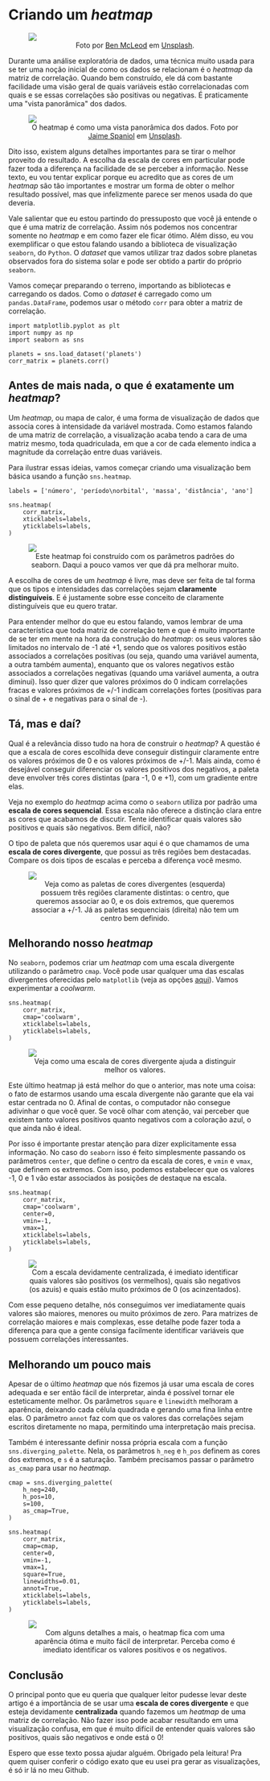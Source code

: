 # Criando um *heatmap*

<figure>
<img src="ben-mcleod-y1IW39AuIbc-unsplash.jpg">
<figcaption align="center">
Foto por <a href="https://unsplash.com/@ben_mcleod">Ben McLeod</a> em <a href="https://unsplash.com/photos/y1IW39AuIbc">Unsplash</a>.
</figcaption>
</figure>

Durante uma análise exploratória de dados, uma técnica muito usada para se ter uma noção inicial de como os dados se relacionam é o *heatmap* da matriz de correlação.
Quando bem construído, ele dá com bastante facilidade uma visão geral de quais variáveis estão correlacionadas com quais e se essas correlações são positivas ou negativas.
É praticamente uma "vista panorâmica" dos dados.

<figure>
<img src="jaime-spaniol-9Vypg4Imz-Q-unsplash.jpg">
<figcaption align="center">
O heatmap é como uma vista panorâmica dos dados.
Foto por <a href="https://unsplash.com/@jaimespaniol">Jaime Spaniol</a> em <a href="https://unsplash.com/photos/9Vypg4Imz-Q">Unsplash</a>.
</figcaption>
</figure>

Dito isso, existem alguns detalhes importantes para se tirar o melhor proveito do resultado.
A escolha da escala de cores em particular pode fazer toda a diferença na facilidade de se perceber a informação.
Nesse texto, eu vou tentar explicar porque eu acredito que as cores de um *heatmap* são tão importantes e mostrar um forma de obter o melhor resultado possível, mas que infelizmente parece ser menos usada do que deveria.

Vale salientar que eu estou partindo do pressuposto que você já entende o que é uma matriz de correlação.
Assim nós podemos nos concentrar somente no *heatmap* e em como fazer ele ficar ótimo.
Além disso, eu vou exemplificar o que estou falando usando a biblioteca de visualização ```seaborn```, do ```Python```.
O *dataset* que vamos utilizar traz dados sobre planetas observados fora do sistema solar e pode ser obtido a partir do próprio ```seaborn```.

Vamos começar preparando o terreno, importando as bibliotecas e carregando os dados.
Como o *dataset* é carregado como um ```pandas.DataFrame```, podemos usar o método ```corr``` para obter a matriz de correlação.

```
import matplotlib.pyplot as plt
import numpy as np
import seaborn as sns

planets = sns.load_dataset('planets')
corr_matrix = planets.corr()
```

## Antes de mais nada, o que é exatamente um *heatmap*?

Um *heatmap*, ou mapa de calor, é uma forma de visualização de dados que associa cores à intensidade da variável mostrada.
Como estamos falando de uma matriz de correlação, a visualização acaba tendo a cara de uma matriz mesmo, toda quadriculada, em que a cor de cada elemento indica a magnitude da correlação entre duas variáveis.

Para ilustrar essas ideias, vamos começar criando uma visualização bem básica usando a função ```sns.heatmap```.
```
labels = ['número', 'período\norbital', 'massa', 'distância', 'ano']

sns.heatmap(
    corr_matrix,
    xticklabels=labels,
    yticklabels=labels,
)
```

<figure>
<img src="heatmap-1.png">
<figcaption align="center">
Este heatmap foi construído com os parâmetros padrões do seaborn.
Daqui a pouco vamos ver que dá pra melhorar muito.
</figcaption>
</figure>

A escolha de cores de um *heatmap* é livre, mas deve ser feita de tal forma que os tipos e intensidades das correlações sejam **claramente distinguíveis**.
E é justamente sobre esse conceito de claramente distinguíveis que eu quero tratar.

Para entender melhor do que eu estou falando, vamos lembrar de uma característica que toda matriz de correlação tem e que é muito importante de se ter em mente na hora da construção do *heatmap*: os seus valores são limitados no intervalo de -1 até +1, sendo que os valores positivos estão associados a correlações positivas (ou seja, quando uma variável aumenta, a outra também aumenta), enquanto que os valores negativos estão associados a correlações negativas (quando uma variável aumenta, a outra diminui).
Isso quer dizer que valores próximos do 0 indicam correlações fracas e valores próximos de +/-1 indicam correlações fortes (positivas para o sinal de + e negativas para o sinal de -).

## Tá, mas e daí?
Qual é a relevância disso tudo na hora de construir o *heatmap*?
A questão é que a escala de cores escolhida deve conseguir distinguir claramente entre os valores próximos de 0 e os valores próximos de +/-1.
Mais ainda, como é desejável conseguir diferenciar os valores positivos dos negativos, a paleta deve envolver três cores distintas (para -1, 0 e +1), com um gradiente entre elas.

Veja no exemplo do *heatmap* acima como o ```seaborn``` utiliza por padrão uma **escala de cores sequencial**. Essa escala não oferece a distinção clara entre as cores que acabamos de discutir.
Tente identificar quais valores são positivos e quais são negativos.
Bem difícil, não?

O tipo de paleta que nós queremos usar aqui é o que chamamos de uma **escala de cores divergente**, que possui as três regiões bem destacadas. Compare os dois tipos de escalas e perceba a diferença você mesmo.

<figure>
<img src="colormaps.png">
<figcaption align="center">
Veja como as paletas de cores divergentes (esquerda) possuem três regiões claramente distintas: o centro, que queremos associar ao 0, e os dois extremos, que queremos associar a +/-1.
Já as paletas sequenciais (direita) não tem um centro bem definido.
</figcaption>
</figure>

## Melhorando nosso *heatmap*

No ```seaborn```, podemos criar um *heatmap* com uma escala divergente utilizando o parâmetro ```cmap```. Você pode usar qualquer uma das escalas divergentes oferecidas pelo ```matplotlib``` (veja as opções [aqui](https://matplotlib.org/stable/tutorials/colors/colormaps.html#diverging)). Vamos experimentar a *coolwarm*.

```
sns.heatmap(
    corr_matrix,
    cmap='coolwarm',
    xticklabels=labels,
    yticklabels=labels, 
)
```

<figure>
<img src="heatmap-2.png">
<figcaption align="center">
Veja como uma escala de cores divergente ajuda a distinguir melhor os valores.
</figcaption>
</figure>

Este último heatmap já está melhor do que o anterior, mas note uma coisa: o fato de estarmos usando uma escala divergente não garante que ela vai estar centrada no 0.
Afinal de contas, o computador não consegue adivinhar o que você quer.
Se você olhar com atenção, vai perceber que existem tanto valores positivos quanto negativos com a coloração azul, o que ainda não é ideal.

Por isso é importante prestar atenção para dizer explicitamente essa informação.
No caso do ```seaborn``` isso é feito simplesmente passando os parâmetros ```center```, que define o centro da escala de cores, e ```vmin``` e ```vmax```, que definem os extremos.
Com isso, podemos estabelecer que os valores -1, 0 e 1 vão estar associados às posições de destaque na escala.

```
sns.heatmap(
    corr_matrix,
    cmap='coolwarm',
    center=0,
    vmin=-1,
    vmax=1,
    xticklabels=labels,
    yticklabels=labels,
)
```

<figure>
<img src="heatmap-3.png">
<figcaption align="center">
Com a escala devidamente centralizada, é imediato identificar quais valores são positivos (os vermelhos), quais são negativos (os azuis) e quais estão muito próximos de 0 (os acinzentados).
</figcaption>
</figure>

Com esse pequeno detalhe, nós conseguimos ver imediatamente quais valores são maiores, menores ou muito próximos de zero. Para matrizes de correlação maiores e mais complexas, esse detalhe pode fazer toda a diferença para que a gente consiga facilmente identificar variáveis que possuem correlações interessantes.

## Melhorando um pouco mais

Apesar de o último *heatmap* que nós fizemos já usar uma escala de cores adequada e ser então fácil de interpretar, ainda é possível tornar ele esteticamente melhor. Os parâmetros ```square``` e ```linewidth``` melhoram a aparência, deixando cada célula quadrada e gerando uma fina linha entre elas. O parâmetro ```annot``` faz com que os valores das correlações sejam escritos diretamente no mapa, permitindo uma interpretação mais precisa.

Também é interessante definir nossa própria escala com a função ```sns.diverging_palette```.
Nela, os parâmetros ```h_neg``` e ```h_pos``` definem as cores dos extremos, e ```s``` é a saturação.
Também precisamos passar o parâmetro ```as_cmap``` para usar no *heatmap*.

```
cmap = sns.diverging_palette(
    h_neg=240,
    h_pos=10,
    s=100,
    as_cmap=True,
)

sns.heatmap(
    corr_matrix,
    cmap=cmap,
    center=0,
    vmin=-1,
    vmax=1,
    square=True,
    linewidths=0.01,
    annot=True,
    xticklabels=labels,
    yticklabels=labels,
)
```

<figure>
<img src="heatmap-4.png">
<figcaption align="center">
Com alguns detalhes a mais, o heatmap fica com uma aparência ótima e muito fácil de interpretar. Perceba como é imediato identificar os valores positivos e os negativos.
</figcaption>
</figure>

## Conclusão

O principal ponto que eu queria que qualquer leitor pudesse levar deste artigo é a importância de se usar uma **escala de cores divergente** e que esteja devidamente **centralizada** quando fazemos um *heatmap* de uma matriz de correlação.
Não fazer isso pode acabar resultando em uma visualização confusa, em que é muito difícil de entender quais valores são positivos, quais são negativos e onde está o 0!

Espero que esse texto possa ajudar alguém. Obrigado pela leitura! Pra quem quiser conferir o código exato que eu usei pra gerar as visualizações, é só ir lá no meu Github.